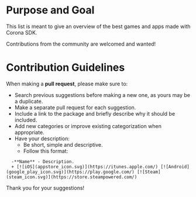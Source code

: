 # Purpose and Goal
This list is meant to give an overview of the best games and apps made with Corona SDK.

Contributions from the community are welcomed and wanted!

# Contribution Guidelines

When making a **pull request**, please make sure to:
- Search previous suggestions before making a new one, as yours may be a duplicate.
- Make a separate pull request for each suggestion.
- Include a link to the package and briefly describe why it should be included.
- Add new categories or improve existing categorization when appropriate.
- Have your description:
  - Be short, simple and descriptive.
  - Follow this format: 
```
  -**Name** - Description.
  + [![iOS](appstore_icon.svg)](https://itunes.apple.com/) [![Android](google_play_icon.svg)](https://play.google.com/) [![Steam](steam_icon.svg)](https://store.steampowered.com/)
```

Thank you for your suggestions!
